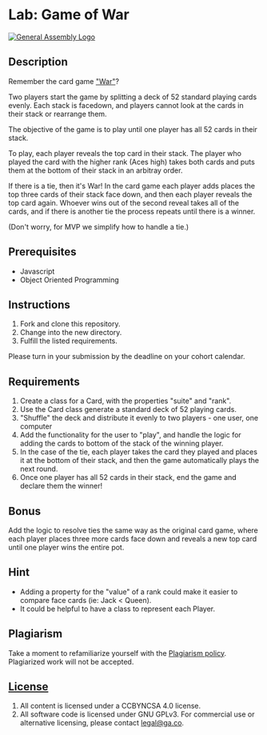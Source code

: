 # Lab: Game of War

[![General Assembly Logo](https://camo.githubusercontent.com/1a91b05b8f4d44b5bbfb83abac2b0996d8e26c92/687474703a2f2f692e696d6775722e636f6d2f6b6538555354712e706e67)](https://generalassemb.ly/education/web-development-immersive)

## Description

Remember the card game ["War"](https://bicyclecards.com/how-to-play/war/)?

Two players start the game by splitting a deck of 52 standard playing cards
evenly. Each stack is facedown, and players cannot look at the cards in their
stack or rearrange them.

The objective of the game is to play until one player has all 52 cards in their
stack.

To play, each player reveals the top card in their stack. The player who played
the card with the higher rank (Aces high) takes both cards and puts them at the
bottom of their stack in an arbitray order.

If there is a tie, then it's War! In the card game each player adds places the
top three cards of their stack face down, and then each player reveals the top
card again. Whoever wins out of the second reveal takes all of the cards, and if
there is another tie the process repeats until there is a winner.

(Don't worry, for MVP we simplify how to handle a tie.)

## Prerequisites

- Javascript
- Object Oriented Programming

## Instructions

1. Fork and clone this repository.
2. Change into the new directory.
3. Fulfill the listed requirements.

Please turn in your submission by the deadline on your cohort calendar.

## Requirements

1. Create a class for a Card, with the properties "suite" and "rank".
2. Use the Card class generate a standard deck of 52 playing cards.
3. "Shuffle" the deck and distribute it evenly to two players - one user, one
   computer
4. Add the functionality for the user to "play", and handle the logic for adding
   the cards to bottom of the stack of the winning player.
5. In the case of the tie, each player takes the card they played and places it
   at the bottom of their stack, and then the game automatically plays the next
   round.
6. Once one player has all 52 cards in their stack, end the game and declare
   them the winner!

## Bonus

Add the logic to resolve ties the same way as the original card game, where each
player places three more cards face down and reveals a new top card until one
player wins the entire pot.

## Hint

- Adding a property for the "value" of a rank could make it easier to compare
  face cards (ie: Jack < Queen).
- It could be helpful to have a class to represent each Player.

## Plagiarism

Take a moment to refamiliarize yourself with the
[Plagiarism policy](https://git.generalassemb.ly/DC-WDI/Administrative/blob/master/plagiarism.md).
Plagiarized work will not be accepted.

## [License](LICENSE)

1.  All content is licensed under a CC­BY­NC­SA 4.0 license.
2.  All software code is licensed under GNU GPLv3. For commercial use or
    alternative licensing, please contact legal@ga.co.
